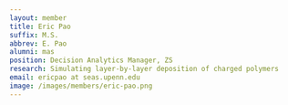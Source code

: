 ```yaml
---
layout: member
title: Eric Pao
suffix: M.S.
abbrev: E. Pao
alumni: mas
position: Decision Analytics Manager, ZS
research: Simulating layer-by-layer deposition of charged polymers
email: ericpao at seas.upenn.edu
image: /images/members/eric-pao.png
---
```


